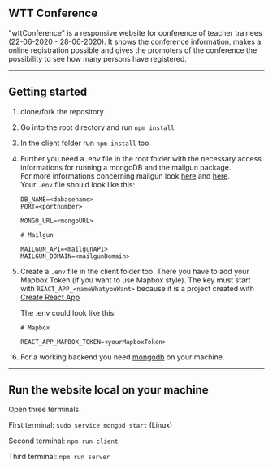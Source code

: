 ## WTT Conference

"wttConference" is a responsive website for conference of teacher trainees (22-06-2020 - 28-06-2020).
It shows the conference information, makes a online registration possible and gives the promoters of the conference the possibility to see how many persons have registered.

---

## Getting started

1. clone/fork the repository

2. Go into the root directory and run `npm install`

3. In the client folder run `npm install` too

4. Further you need a .env file in the root folder with the necessary access informations for running a mongoDB and the mailgun package.  
   For more informations concerning mailgun look [here](https://github.com/mailgun/mailgun-js) and [here](https://www.mailgun.com/).  
   Your `.env` file should look like this:

   ```
   DB_NAME=<dabasename>
   PORT=<portnumber>

   MONGO_URL=<mongoURL>

   # Mailgun

   MAILGUN_API=<mailgunAPI>
   MAILGUN_DOMAIN=<mailgunDomain>
   ```


5. Create a `.env` file in the client folder too. There you have to add your Mapbox Token (if you want to use Mapbox style). The key must start with `REACT_APP_<nameWhatyouWant>` because it is a project created with [Create React App](https://github.com/facebook/create-react-app)

   The .env could look like this:

   ```
   # Mapbox

   REACT_APP_MAPBOX_TOKEN=<yourMapboxToken>

   ```

6. For a working backend you need [mongodb](https://docs.mongodb.com/manual/administration/install-community/) on your machine.

---

## Run the website local on your machine

Open three terminals.

First terminal: `sudo service mongod start` (Linux)

Second terminal: `npm run client`

Third terminal: `npm run server`
